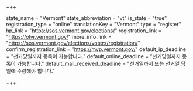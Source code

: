 +++

state_name = "Vermont"
state_abbreviation = "vt"
is_state = "true"
registration_type = "online"
translationKey = "Vermont"
type = "register"
hp_link = "https://sos.vermont.gov/elections/"
registration_link = "https://olvr.vermont.gov/"
more_info_link = "https://sos.vermont.gov/elections/voters/registration/"
confirm_registration_link = "https://mvp.vermont.gov/"
default_ip_deadline = "선거당일까지 등록이 가능합니다."
default_online_deadline = "선거당일까지 등록이 가능합니다."
default_mail_received_deadline = "선거일까지 또는 선거일 당일에 수령해야 합니다."

+++